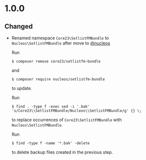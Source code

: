 # 1.0.0

## Changed

* Renamed namespace `Core23\SetlistFMBundle` to `Nucleos\SetlistFMBundle` after move to [@nucleos]

  Run

  ```
  $ composer remove core23/setlistfm-bundle
  ```

  and

  ```
  $ composer require nucleos/setlistfm-bundle
  ```

  to update.

  Run

  ```
  $ find . -type f -exec sed -i '.bak' 's/Core23\\SetlistFMBundle/Nucleos\\SetlistFMBundle/g' {} \;
  ```

  to replace occurrences of `Core23\SetlistFMBundle` with `Nucleos\SetlistFMBundle`.

  Run

  ```
  $ find -type f -name '*.bak' -delete
  ```

  to delete backup files created in the previous step.

[@nucleos]: https://github.com/nucleos
